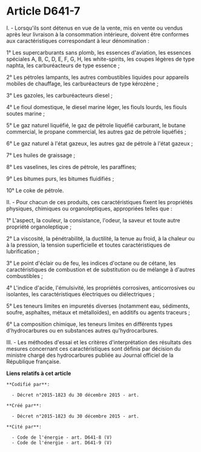 # Article D641-7

I. - Lorsqu'ils sont détenus en vue de la vente, mis en vente ou vendus après leur livraison à la consommation intérieure,
doivent être conformes aux caractéristiques correspondant à leur dénomination :

1° Les supercarburants sans plomb, les essences d'aviation, les essences spéciales A, B, C, D, E, F, G, H, les white-spirits,
les coupes légères de type naphta, les carburéacteurs de type essence ;

2° Les pétroles lampants, les autres combustibles liquides pour appareils mobiles de chauffage, les carburéacteurs de type
kérozène ;

3° Les gazoles, les carburéacteurs diesel ;

4° Le fioul domestique, le diesel marine léger, les fiouls lourds, les fiouls soutes marine ;

5° Le gaz naturel liquéfié, le gaz de pétrole liquéfié carburant, le butane commercial, le propane commercial, les autres gaz
de pétrole liquéfiés ;

6° Le gaz naturel à l'état gazeux, les autres gaz de pétrole à l'état gazeux ;

7° Les huiles de graissage ;

8° Les vaselines, les cires de pétrole, les paraffines;

9° Les bitumes purs, les bitumes fluidifiés ;

10° Le coke de pétrole.

II. - Pour chacun de ces produits, ces caractéristiques fixent les propriétés physiques, chimiques ou organoleptiques,
appropriées telles que :

1° L'aspect, la couleur, la consistance, l'odeur, la saveur et toute autre propriété organoleptique ;

2° La viscosité, la pénétrabilité, la ductilité, la tenue au froid, à la chaleur ou à la pression, la tension superficielle
et toutes caractéristiques de lubrification ;

3° Le point d'éclair ou de feu, les indices d'octane ou de cétane, les caractéristiques de combustion et de substitution ou
de mélange à d'autres combustibles ;

4° L'indice d'acide, l'émulsivité, les propriétés corrosives, anticorrosives ou isolantes, les caractéristiques électriques
ou diélectriques ;

5° Les teneurs limites en impuretés diverses (notamment eau, sédiments, soufre, asphaltes, métaux et métalloïdes), en
additifs ou agents traceurs ;

6° La composition chimique, les teneurs limites en différents types d'hydrocarbures ou en substances autres qu'hydrocarbures.

III. - Les méthodes d'essai et les critères d'interprétation des résultats des mesures concernant ces caractéristiques sont
définis par décision du ministre chargé des hydrocarbures publiée au Journal officiel de la République française.

**Liens relatifs à cet article**

	**Codifié par**:

	  - Décret n°2015-1823 du 30 décembre 2015 - art.

	**Créé par**:

	  - Décret n°2015-1823 du 30 décembre 2015 - art.

	**Cité par**:

	  - Code de l'énergie - art. D641-8 (V)
	  - Code de l'énergie - art. D641-9 (V)

